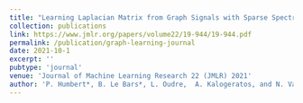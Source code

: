 ```yaml
---
title: "Learning Laplacian Matrix from Graph Signals with Sparse Spectral Representation"
collection: publications
link: https://www.jmlr.org/papers/volume22/19-944/19-944.pdf
permalink: /publication/graph-learning-journal
date: 2021-10-1
excerpt: ''
pubtype: 'journal'
venue: 'Journal of Machine Learning Research 22 (JMLR) 2021'
author: 'P. Humbert*, B. Le Bars*, L. Oudre,  A. Kalogeratos, and N. Vayatis'
---
```

